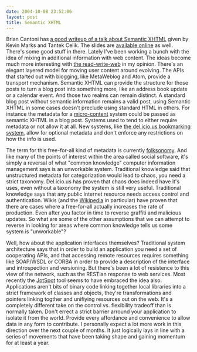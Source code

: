 ```yaml
---
date: 2004-10-08 23:52:06
layout: post
title: Semantic XHTML
---
```


Brian Cantoni has [a good writeup of a talk about Semantic XHTML](http://www.cantoni.org/2004/09/28/sdforum_technorati_talk) given by Kevin Marks and Tantek Celik.  The slides are [available online](http://tantek.com/presentations/20040928sdforumws/semantic-xhtml.html) as well. There's some good stuff in there. Lately I've been working a bunch with the idea of mixing in additional information with web content. The ideas become much more interesting with [the read-write-web](http://davenet.scripting.com/2003/01/06/firstEssayOfTheYear) in my opinion. There's an elegant layered model for moving user content around evolving. The APIs that started out with blogging, like MetaWeblog and Atom, provide a transport mechanism. Semantic XHTML can provide the structure for those posts to turn a blog post into something more, like an address book update or a calendar event. And those two realms can remain distinct. A standard blog post without semantic information remains a valid post, using Semantic XHTML in some cases doesn't preclude using standard HTML in others. For instance the metadata for a [micro-content](http://joi.ito.com/joiwiki/MicroContentBlurb) system could be passed as semantic XHTML in a blog post. Systems used to tend to either require metadata or not allow it at all. New systems, like [the del.icio.us bookmarking system](http://del.icio.us), allow for optional metadata and don't enforce any restrictions on how the info is used.

The term for this free-for-all kind of metadata is currently [folksonomy](http://www.corante.com/many/archives/2004/08/25/folksonomy.php). And like many of the points of interest within the area called social software, it's simply a reversal of what "common knowledge" computer information management says is an unworkable system. Traditional knowledge said that unstructured metadata for categorization would lead to chaos, you need a strict taxonomy. Del.icio.us has proven that chaos does indeed have it's uses, even without a taxonomy the system is still very useful. Traditional knowledge says that any public internet resource needs access control and authentication. Wikis (and the [Wikipedia](http://www.wikipedia.com) in particular) have proven that there are cases where a free-for-all actually increases the rate of production. Even after you factor in time to reverse graffiti and malicious updates. So what are some of the other assumptions that we can attempt to reverse in looking for areas where common knowledge tells us some system is "unworkable"?

Well, how about the application interfaces themselves? Traditional system architecture says that in order to build an application you need a set of cooperating APIs, and that accessing remote resources requires something like SOAP/WSDL or CORBA in order to provide a description of the interface and introspection and versioning. But there's been a lot of resistence to this view of the network, such as the RESTian response to web services. Most recently the [JotSpot](http://www.jot.com/) tool seems to have embraced the idea also. Applications aren't bits of binary code linking together local libraries into a strict framework of classes and objects, they're transformations and pointers linking togther and unifiying resources out on the web. It's a completely different take on the control vs. flexibility tradeoff than is normally taken. Don't errect a strict barrier arround your application to isolate it from the world. Provide every affordance and convenience to allow data in any form to contribute. I personally expect a lot more work in this direction over the next couple of months. It just logically lays in line with a series of movements that have been taking shape and gaining momentum for at least a year.
